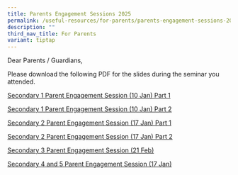 ```yaml
---
title: Parents Engagement Sessions 2025
permalink: /useful-resources/for-parents/parents-engagement-sessions-2025/
description: ""
third_nav_title: For Parents
variant: tiptap
---
```

<p>Dear Parents / Guardians,</p>
<p>Please download the following PDF for the slides during the seminar you
attended.</p>
<p><a href="/files/2025_Level_1_Parents_Engagement_10Jan__Part_1.pdf" rel="noopener nofollow" target="_blank">Secondary 1 Parent Engagement Session (10 Jan) Part 1</a>
</p>
<p><a href="/files/2025_Level_1_Parents_Engagement_10Jan__Part_2.pdf" rel="noopener nofollow" target="_blank">Secondary 1 Parent Engagement Session (10 Jan) Part 2</a>
</p>
<p><a href="/files/2025_Level_2_Parents_Engagement_Slides_Part_1.pdf" rel="noopener nofollow" target="_blank">Secondary 2 Parent Engagement Session (17 Jan) Part 1</a>
</p>
<p><a href="/files/2025_Level_2_Parents_Engagement_Slides_Part_2.pdf" rel="noopener nofollow" target="_blank">Secondary 2 Parent Engagement Session (17 Jan) Part 2</a>
</p>
<p><a href="/files/2025_Level_3_Parents_Engagement_Slides_21_Feb.pdf" rel="noopener nofollow" target="_blank">Secondary 3 Parent Engagement Session (21 Feb)</a>
</p>
<p><a href="/files/2025_Level_4___5_Parents_Engagement_Slides_17_Jan.pdf" rel="noopener nofollow" target="_blank">Secondary 4 and 5 Parent Engagement Session (17 Jan)</a>
</p>
<p></p>